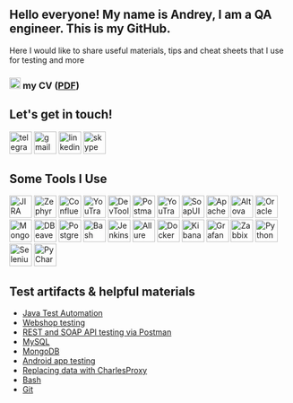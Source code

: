 <h2>Hello everyone! My name is Andrey, I am a QA engineer. This is my GitHub.</h2>

<p>Here I would like to share useful materials, tips and cheat sheets that I use for testing and more</p>

<h3><img src="https://img.icons8.com/?size=100&id=CPookyWndobk&format=png&color=000000" width="20" height="20" alt="telegram"/> my CV (<a href= "https://drive.google.com/file/d/1uIbCYYXbSmPUkpqmL9a4lHgcoIWJD0wl/view?usp=sharing">PDF</a>)</h3>

<h2>Let's get in touch!</h2>
<a href= "https://t.me/andrexy"><img src="https://img.icons8.com/?size=100&id=yEmPT1iidhE0&format=png&color=000000" width="40" height="40" alt="telegram"/></a>
<a href= "mailto:andrexyxyxy0@gmail.com"><img src="https://img.icons8.com/?size=100&id=P7UIlhbpWzZm&format=png&color=000000" width="40" height="40" alt="gmail"/></a>
<a href= "https://www.linkedin.com/in/andrei-mikhailenko-464a76286/"><img src="https://img.icons8.com/?size=100&id=13930&format=png&color=000000" width="40" height="40" alt="linkedin"/></a>
<a href= "https://join.skype.com/invite/DzOoj9Yt11ix"><img src="https://img.icons8.com/?size=100&id=Esrcu8IoZdus&format=png&color=000000" width="40" height="40" alt="skype"/></a> 

<h2>Some Tools I Use</h2>
<p>
<img src="https://img.icons8.com/?size=100&id=oROcPah5ues6&format=png&color=000000" title="JIRA" alt="JIRA" width="40" height="40"/>
<img src="https://marketplace.atlassian.com/files/6d82b909-ae65-46de-99d5-1c812e23388b?fileType=image&mode=full-fit" title="Zephyr" alt="Zephyr" width="40" height="40"/>
<img src="https://img.icons8.com/?size=100&id=h8EoAfgRDYLo&format=png&color=000000" title="Confluence" alt="Confluence" width="40" height="40"/>
<img src="https://upload.wikimedia.org/wikipedia/commons/thumb/8/8d/YouTrack_Icon.svg/1024px-YouTrack_Icon.svg.png?20200803082248" title="YouTrack" alt="YouTrack" width="40" height="40"/>
<img src="https://d33wubrfki0l68.cloudfront.net/38b5c953a4667366685d55db55d057c86db1fc54/a0fdc/static/acae6b24d940347661ca901ea07f47c1/chrome-dev-logo-icon.png" title="DevTools" alt="DevTools" width="40" height="40"/>
<img src="https://img.icons8.com/?size=100&id=EPbEfEa7o8CB&format=png&color=000000" title="Postman" alt="Postman" width="40" height="40"/>
<img src="https://seeklogo.com/images/S/swagger-logo-A49F73BAF4-seeklogo.com.png" title="YouTrack" alt="YouTrack" width="40" height="40"/>
<img src="https://encrypted-tbn0.gstatic.com/images?q=tbn:ANd9GcTDLj-17hLuPse4K5lo4VLNFRn89rjLSB-KKIZMdNjB0Q&s" title="SoapUI" alt="SoapUI" width="40" height="40"/>
<img src="https://upload.wikimedia.org/wikipedia/commons/thumb/5/54/Apache_ActiveMQ_Logo.svg/768px-Apache_ActiveMQ_Logo.svg.png" title="Apache ActiveMQ" alt="Apache ActiveMQ" width="40" height="40"/>
<img src="https://img.apponic.com/13/223/6291fb9d056f0023a58e9b3772e6bb00.png" title="Altova XMLSpy" alt="Altova XMLSpy" width="40" height="40"/>
<img src="https://camo.githubusercontent.com/a8a60415abfda26e6a8f1b9a4b8b8a6e6313187bf0de899a8596759dba9e5f52/68747470733a2f2f75706c6f61642e77696b696d656469612e6f72672f77696b6970656469612f656e2f362f36382f4f7261636c655f53514c5f446576656c6f7065725f6c6f676f2e737667" title="Oracle SQL Developer" alt="Oracle SQL Developer" width="40" height="40"/>
<img src="https://img.icons8.com/?size=100&id=74402&format=png&color=000000" title="MongoDB Compass" alt="MongoDB Compass" width="40" height="40"/>
<img src="https://upload.wikimedia.org/wikipedia/commons/thumb/b/b5/DBeaver_logo.svg/1200px-DBeaver_logo.svg.png" title="DBeaver" alt="DBeaver" width="40" height="40"/>
<img src="https://img.icons8.com/?size=100&id=38561&format=png&color=000000" title="PostgreSQL" alt="PostgreSQL" width="40" height="40"/>
<img src="https://img.icons8.com/?size=100&id=9MJf0ngDwS8z&format=png&color=000000" title="Bash" alt="Bash" width="40" height="40"/>
<img src="https://www.svgrepo.com/show/353929/jenkins.svg" title="Jenkins" alt="Jenkins" width="40" height="40"/>
<img src="https://avatars.githubusercontent.com/u/5879127?s=200&v=4" title="Allure Report" alt="Allure Report" width="40" height="40"/>
<img src="https://img.icons8.com/?size=100&id=cdYUlRaag9G9&format=png&color=000000" title="Docker" alt="Docker" width="40" height="40"/>
<img src="https://img.icons8.com/?size=100&id=DDF32PXdFdRj&format=png&color=000000" title="Kibana" alt="Kibana" width="40" height="40"/>
<img src="https://img.icons8.com/?size=100&id=9uVrNMu3Zx1K&format=png&color=000000" title="Grafana" alt="Grafana" width="40" height="40"/>
<img src="https://ssd-disclosure.com/wp-content/uploads/2022/11/1_vloEha9mTCLM_SEnXdIUIw.png" title="Zabbix" alt="Zabbix" width="40" height="40"/>
<img src="https://img.icons8.com/?size=100&id=13441&format=png&color=000000" title="Python" alt="Python" width="40" height="40"/>
<img src="https://img.icons8.com/?size=100&id=TLI9oiMzpREF&format=png&color=000000" title="Selenium" alt="Selenium" width="40" height="40"/>
<img src="https://img.icons8.com/?size=100&id=117121&format=png&color=000000" title="PyCharm" alt="PyCharm" width="40" height="40"/>
</p>

<h2>Test artifacts & helpful materials</h2>
<p> 
 <ul>
  <li>  <a href="https://github.com/osukhorukova/JavaTestAutomation/tree/master">Java Test Automation</a>  </li>
<li>  <a href="https://github.com/osukhorukova/web_testing">Webshop testing</a>  </li>
<li>  <a href="https://github.com/osukhorukova/api_testing"> REST and SOAP API testing via Postman </a>   </li>
<li> <a href="https://github.com/osukhorukova/sql">MySQL</a>   </li>
<li>  <a href="https://github.com/osukhorukova/mongodb">MongoDB</a>  </li>
<li>  <a href="https://github.com/osukhorukova/mobile_testing"> Android app testing</a>   </li>
<li> <a href="https://github.com/osukhorukova/charlesproxy">Replacing data with CharlesProxy</a>  </li>
<li> <a href="https://github.com/osukhorukova/bash"> Bash </a>  </li>
<li> <a href="https://github.com/osukhorukova/git"> Git </a> </li>
</ul> </p>